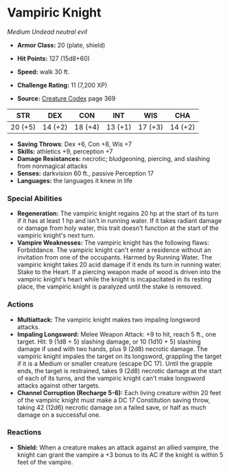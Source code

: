 # Vampiric Knight

*Medium* *Undead* *neutral evil*

- **Armor Class:** 20 (plate, shield)
- **Hit Points:** 127 (15d8+60)
- **Speed:** walk 30 ft.

- **Challenge Rating:** 11 (7,200 XP)
- **Source:** [Creature Codex](https://koboldpress.com/kpstore/product/creature-codex-for-5th-edition-dnd) page 369

| STR | DEX | CON | INT | WIS | CHA |
| --- | --- | --- | --- | --- | --- |
| 20 (+5) | 14 (+2) | 18 (+4) | 13 (+1) | 17 (+3) | 14 (+2) |

- **Saving Throws**: Dex +6, Con +8, Wis +7
- **Skills:** athletics +9, perception +7
- **Damage Resistances:** necrotic; bludgeoning, piercing, and slashing from nonmagical attacks
- **Senses:** darkvision 60 ft., passive Perception 17
- **Languages:** the languages it knew in life

### Special Abilities

- **Regeneration:** The vampiric knight regains 20 hp at the start of its turn if it has at least 1 hp and isn't in running water. If it takes radiant damage or damage from holy water, this trait doesn't function at the start of the vampiric knight's next turn.
- **Vampire Weaknesses:** The vampiric knight has the following flaws:
Forbiddance. The vampiric knight can't enter a residence without an invitation from one of the occupants.
Harmed by Running Water. The vampiric knight takes 20 acid damage if it ends its turn in running water.
Stake to the Heart. If a piercing weapon made of wood is driven into the vampiric knight's heart while the knight is incapacitated in its resting place, the vampiric knight is paralyzed until the stake is removed.

### Actions

- **Multiattack:** The vampiric knight makes two impaling longsword attacks.
- **Impaling Longsword:** Melee Weapon Attack: +9 to hit, reach 5 ft., one target. Hit: 9 (1d8 + 5) slashing damage, or 10 (1d10 + 5) slashing damage if used with two hands, plus 9 (2d8) necrotic damage. The vampiric knight impales the target on its longsword, grappling the target if it is a Medium or smaller creature (escape DC 17). Until the grapple ends, the target is restrained, takes 9 (2d8) necrotic damage at the start of each of its turns, and the vampiric knight can't make longsword attacks against other targets.
- **Channel Corruption (Recharge 5-6):** Each living creature within 20 feet of the vampiric knight must make a DC 17 Constitution saving throw, taking 42 (12d6) necrotic damage on a failed save, or half as much damage on a successful one.

### Reactions

- **Shield:** When a creature makes an attack against an allied vampire, the knight can grant the vampire a +3 bonus to its AC if the knight is within 5 feet of the vampire.


